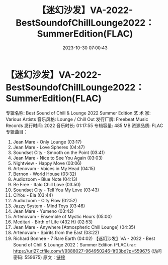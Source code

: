 ﻿---
title: 【迷幻沙发】VA-2022-BestSoundofChillLounge2022：SummerEdition(FLAC)
date: 2023-10-30 07:00:43
categories: 古典音乐、新世纪、纯音雅乐
tags: 华语中文
---
# 【迷幻沙发】VA-2022-BestSoundofChillLounge2022：SummerEdition(FLAC)

专辑名称: Best Sound of Chill & Lounge
2022 Summer Edition
艺 术 家: Various Artists
音乐风格: Lounge / Chill Out
发行厂牌: Freebeat Music Records
发行时间: 2022
音乐时长: 01:17:55
专辑容量: 485 MB
资源品质: FLAC
专辑曲目：
01. Jean Mare - Only Lounge (03:17)
02. Jean Mare - Love Spheres (04:47)
03. Soundset City - Smooth on the Point (03:41)
04. Jean Mare - Nice to See You Again (03:03)
05. Nightview - Happy Move (03:06)
06. Artenovum - Voices in My Head (04:15)
07. Bernon - World House (03:32)
08. Audiozoom - Blue Note (04:13)
09. Be Free - Italo Chill Love (03:50)
10. Soundset City - Tell You My Love (03:43)
11. CiYou - Ela (03:44)
12. Audiozoom - City Flow (02:52)
13. Jazzy System - Mind Toys (03:46)
14. Jean Mare - Yumeno (03:42)
15. Artenovum - Ensemble of Mystic Hours (05:00)
16. Meditari - Birth of Life (432 H) (02:53)
17. Jean Mare - Anywhere [Atmospheric Chill Lounge] (04:35)
18. Artenovum - Spirits from the East (03:22)
19. Richard Bonnee - 7 Rare Earth (04:02)
【迷幻沙发】VA - 2022 - Best Sound of Chill & Lounge 2022：Summer
Edition (FLAC).rar: https://url27.ctfile.com/f/9388027-964950246-1f03bd?p=559675
(访问密码: 559675)
原文：[链接](https://blog.sina.com.cn/s/blog_1647c7e76010313o6.html)